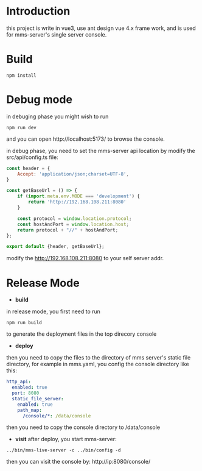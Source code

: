 # Introduction
this project is write in vue3, use ant design vue 4.x frame work, and is used for mms-server's single server console.

# Build
```
npm install
```

# Debug mode
in debuging phase you might wish to run
```
npm run dev
```

and you can open http://localhost:5173/ to browse the console.

in debug phase, you need to set the mms-server api location by modify the src/api/config.ts file:
``` javascript
const header = {
    Accept: 'application/json;charset=UTF-8',
}

const getBaseUrl = () => {
    if (import.meta.env.MODE === 'development') {
        return 'http://192.168.108.211:8080'
    }

    const protocol = window.location.protocol;
    const hostAndPort = window.location.host;
    return protocol + "//" + hostAndPort;
};

export default {header, getBaseUrl};
```
modify the http://192.168.108.211:8080 to your self server addr.

# Release Mode
* **build** 

in release mode, you first need to run
```
npm run build
```
to generate the deployment files in the top direcory console
* **deploy**

then you need to copy the files to the directory of mms server's static file directory, for example in mms.yaml, you config the console directory like this:
``` yaml
http_api:
  enabled: true
  port: 8080
  static_file_server:
    enabled: true
    path_map:
      /console/*: /data/console
``` 
then you need to copy the console directory to /data/console
* **visit**
after deploy, you start mms-server:
```
../bin/mms-live-server -c ../bin/config -d
```
then you can visit the console by:
http://ip:8080/console/
